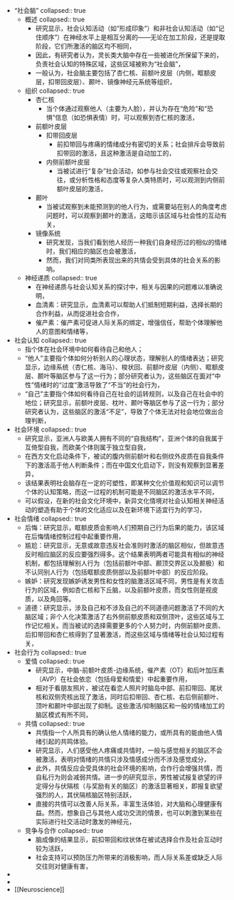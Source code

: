 - “社会脑”
  collapsed:: true
	- 概述
	  collapsed:: true
		- 研究显示，社会认知活动（如“形成印象”）和非社会认知活动（如“记住顺序”）在神经水平上是相互分离的——无论在加工阶段，还是提取阶段，它们所激活的脑区均不相同，
		- 因此，有研究者认为，灵长类大脑中存在一些被进化所保留下来的，负责社会认知的特殊区域，这些区域被称为“社会脑”，
		- 一般认为，社会脑主要包括了杏仁核、前额叶皮层（内侧，眶额皮层，扣带回皮层）、颞叶、镜像神经元系统等组织，
	- 组织
	  collapsed:: true
		- 杏仁核
			- 当个体通过观察他人（主要为人脸），并认为存在“危险”和“恐惧”信息（如恐惧表情）时，可以观察到杏仁核的激活，
		- 前额叶皮层
			- 扣带回皮层
				- 前扣带回与疼痛的情绪成分有密切的关系；社会排斥会导致前扣带回的激活，且这种激活是自动加工的，
			- 内侧前额叶皮层
				- 当被试进行“复杂”社会活动，如参与社会交往或观察社会交往，或分析性格和态度等复杂人类特质时，可以观测到内侧前额叶皮层的激活，
		- 颞叶
			- 当被试观察到未能预测到的他人行为，或需要站在别人的角度考虑问题时，可以观察到颞叶的激活，这暗示该区域与社会性的互动有关，
		- 镜像系统
			- 研究发现，当我们看到他人经历一种我们自身经历过的相似的情绪时，我们相应的脑区也会被激活，
			- 然而，我们对同类所表现出来的共情会受到具体的社会关系的影响。
	- 神经递质
	  collapsed:: true
		- 在神经递质与社会认知关系的探讨中，相关与因果的问题难以准确说明，
		- 血清素：研究显示，血清素可以帮助人们抵制短期利益，选择长期的合作利益，从而促进社会合作，
		- 催产素：催产素可促进人际关系的绑定，增强信任，帮助个体理解他人的意图和情绪等，
- 社会认知
  collapsed:: true
	- 指个体在社会环境中如何看待自己和他人；
	- “他人”主要指个体如何分析别人的心理状态，理解别人的情绪表达；研究显示，边缘系统（杏仁核、海马）、梭状回、前额叶皮层（内侧）、眶额皮层、颞叶等脑区参与了这一行为；部分研究者认为，这些脑区在面对“中性”情绪时的“过度”激活导致了“不当”的社会行为，
	- “自己”主要指个体如何看待自己在社会的运转规则，以及自己在社会中的地位；研究显示，前额叶皮层、枕叶、颞叶等脑区参与了这一行为；部分研究者认为，这些脑区的激活“不足”，导致了个体无法对社会地位做出合理判断，
- 社会环境
  collapsed:: true
	- 研究显示，亚洲人与欧美人拥有不同的“自我结构”，亚洲个体的自我属于互倚型自我，而欧美个体则属于独立型自我，
	- 在西方文化启动条件下，被试的腹内侧前额叶和右侧纹外皮质在自我条件下的激活高于他人判断条件；而在中国文化启动下，则没有观察到显著差异，
	- 该结果表明社会脑存在一定的可塑性，即某种文化价值观和知识可以调节个体的认知策略，而这一过程的机制可能是不同脑区的激活水平不同，
	- 可以假设，在新的社会文化环境中，新异文化情境对社会认知相关神经活动的塑造有助于个体的文化适应以及在新环境下适宜行为的学习，
- 社会情绪
  collapsed:: true
	- 后悔：研究显示，眶额皮质会影响人们预期自己行为后果的能力，该区域在后悔情绪控制过程中起重要作用，
	- 尴尬：研究显示，无意或故意违反社会准则时激活的脑区相似，但故意违反时相应脑区的反应要强烈得多。这个结果表明两者可能具有相似的神经机制，都包括理解别人行为（包括前额叶中部、颞顶交界区以及颞极）和不认同别人行为（包括眶额皮质侧部以及前额叶中部）的反应阶段。
	- 嫉妒：研究发现嫉妒诱发男性和女性的脑激活区域不同，男性是有关攻击行为的区域，例如杏仁核和下丘脑，以及前额叶皮质，而女性则是视皮质，以及角回等。
	- 道德：研究显示，涉及自己和不涉及自己的不同道德问题激活了不同的大脑区域；非个人化决策激活了右外侧前额皮质和双侧顶叶，这些区域与工作记忆相关。而当被试的选择需要更多的个人努力时，内侧前额叶皮质、后扣带回和杏仁核得到了显著激活，而这些区域与情绪等社会认知过程有关，
- 社会行为
  collapsed:: true
	- 爱情
	  collapsed:: true
		- 研究显示，中脑-前额叶皮质-边缘系统，催产素（OT）和后叶加压素（AVP）在社会依恋（包括母爱和情爱）中起重要作用，
		- 相对于看朋友照片，被试在看恋人照片时脑岛中部、前扣带回、尾状核和双侧壳核出现了激活，同时后扣带回、杏仁核、右后侧前额叶、顶叶和颞叶中部出现了抑制。这些激活/抑制脑区和一般的情绪加工的脑区模式有所不同，
	- 共情
	  collapsed:: true
		- 共情指一个人所具有的确认他人情绪的能力，或所具有的能由他人情绪引起的共鸣体验。
		- 研究显示，人们感受他人疼痛或共情时，一般与感觉相关的脑区不会被激活，表明对情绪的共情只涉及情感成分而不涉及感觉成分，
		- 此外，共情反应会受具体的社会环境的影响，合作行会增强共情，而自私行为则会减弱共情。进一步的研究显示，男性被试报复欲望的评定得分与伏隔核（与奖励有关的脑区）的激活显著相关，即报复欲望强烈的人，其伏隔核脑区特别活跃，
		- 直接的共情可以改善人际关系，丰富生活体验，对大脑和心理健康有益。然而，想象自己与其他人成功交流的情景，也可以刺激到某些在实际进行社交活动时激发的神经元，
	- 竞争与合作
	  collapsed:: true
		- 脑成像的结果显示，前扣带回和纹状体在被试选择合作及社会互动时较为活跃，
		- 社会支持可以预防压力所带来的消极影响，而人际关系差或缺乏人际交往则对健康有害，
-
-
- [[Neuroscience]]